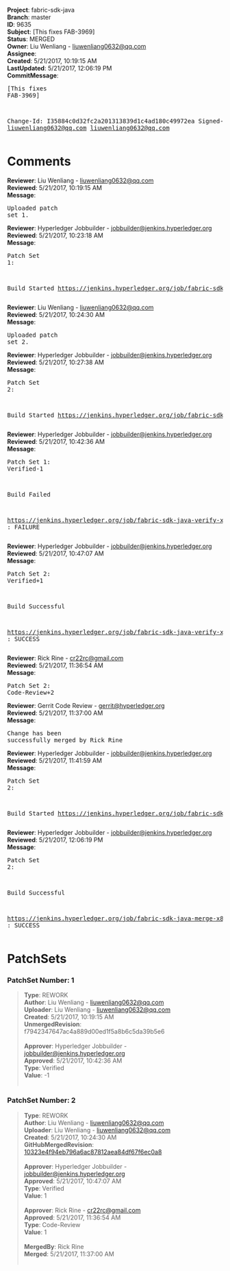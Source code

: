 <strong>Project</strong>: fabric-sdk-java<br><strong>Branch</strong>: master<br><strong>ID</strong>: 9635<br><strong>Subject</strong>: [This fixes FAB-3969]<br><strong>Status</strong>: MERGED<br><strong>Owner</strong>: Liu Wenliang - liuwenliang0632@qq.com<br><strong>Assignee</strong>:<br><strong>Created</strong>: 5/21/2017, 10:19:15 AM<br><strong>LastUpdated</strong>: 5/21/2017, 12:06:19 PM<br><strong>CommitMessage</strong>:<br><pre>[This fixes FAB-3969]

Change-Id: I35884c0d32fc2a201313839d1c4ad180c49972ea
Signed-off-by: liuwenliang0632@qq.com <liuwenliang0632@qq.com>
</pre><h1>Comments</h1><strong>Reviewer</strong>: Liu Wenliang - liuwenliang0632@qq.com<br><strong>Reviewed</strong>: 5/21/2017, 10:19:15 AM<br><strong>Message</strong>: <pre>Uploaded patch set 1.</pre><strong>Reviewer</strong>: Hyperledger Jobbuilder - jobbuilder@jenkins.hyperledger.org<br><strong>Reviewed</strong>: 5/21/2017, 10:23:18 AM<br><strong>Message</strong>: <pre>Patch Set 1:

Build Started https://jenkins.hyperledger.org/job/fabric-sdk-java-verify-x86_64/766/</pre><strong>Reviewer</strong>: Liu Wenliang - liuwenliang0632@qq.com<br><strong>Reviewed</strong>: 5/21/2017, 10:24:30 AM<br><strong>Message</strong>: <pre>Uploaded patch set 2.</pre><strong>Reviewer</strong>: Hyperledger Jobbuilder - jobbuilder@jenkins.hyperledger.org<br><strong>Reviewed</strong>: 5/21/2017, 10:27:38 AM<br><strong>Message</strong>: <pre>Patch Set 2:

Build Started https://jenkins.hyperledger.org/job/fabric-sdk-java-verify-x86_64/767/</pre><strong>Reviewer</strong>: Hyperledger Jobbuilder - jobbuilder@jenkins.hyperledger.org<br><strong>Reviewed</strong>: 5/21/2017, 10:42:36 AM<br><strong>Message</strong>: <pre>Patch Set 1: Verified-1

Build Failed 

https://jenkins.hyperledger.org/job/fabric-sdk-java-verify-x86_64/766/ : FAILURE</pre><strong>Reviewer</strong>: Hyperledger Jobbuilder - jobbuilder@jenkins.hyperledger.org<br><strong>Reviewed</strong>: 5/21/2017, 10:47:07 AM<br><strong>Message</strong>: <pre>Patch Set 2: Verified+1

Build Successful 

https://jenkins.hyperledger.org/job/fabric-sdk-java-verify-x86_64/767/ : SUCCESS</pre><strong>Reviewer</strong>: Rick Rine - cr22rc@gmail.com<br><strong>Reviewed</strong>: 5/21/2017, 11:36:54 AM<br><strong>Message</strong>: <pre>Patch Set 2: Code-Review+2</pre><strong>Reviewer</strong>: Gerrit Code Review - gerrit@hyperledger.org<br><strong>Reviewed</strong>: 5/21/2017, 11:37:00 AM<br><strong>Message</strong>: <pre>Change has been successfully merged by Rick Rine</pre><strong>Reviewer</strong>: Hyperledger Jobbuilder - jobbuilder@jenkins.hyperledger.org<br><strong>Reviewed</strong>: 5/21/2017, 11:41:59 AM<br><strong>Message</strong>: <pre>Patch Set 2:

Build Started https://jenkins.hyperledger.org/job/fabric-sdk-java-merge-x86_64/99/</pre><strong>Reviewer</strong>: Hyperledger Jobbuilder - jobbuilder@jenkins.hyperledger.org<br><strong>Reviewed</strong>: 5/21/2017, 12:06:19 PM<br><strong>Message</strong>: <pre>Patch Set 2:

Build Successful 

https://jenkins.hyperledger.org/job/fabric-sdk-java-merge-x86_64/99/ : SUCCESS</pre><h1>PatchSets</h1><h3>PatchSet Number: 1</h3><blockquote><strong>Type</strong>: REWORK<br><strong>Author</strong>: Liu Wenliang - liuwenliang0632@qq.com<br><strong>Uploader</strong>: Liu Wenliang - liuwenliang0632@qq.com<br><strong>Created</strong>: 5/21/2017, 10:19:15 AM<br><strong>UnmergedRevision</strong>: f7942347647ac4a889d00ed1f5a8b6c5da39b5e6<br><br><strong>Approver</strong>: Hyperledger Jobbuilder - jobbuilder@jenkins.hyperledger.org<br><strong>Approved</strong>: 5/21/2017, 10:42:36 AM<br><strong>Type</strong>: Verified<br><strong>Value</strong>: -1<br><br></blockquote><h3>PatchSet Number: 2</h3><blockquote><strong>Type</strong>: REWORK<br><strong>Author</strong>: Liu Wenliang - liuwenliang0632@qq.com<br><strong>Uploader</strong>: Liu Wenliang - liuwenliang0632@qq.com<br><strong>Created</strong>: 5/21/2017, 10:24:30 AM<br><strong>GitHubMergedRevision</strong>: [10323e4f94eb796a6ac87812aea84df67f6ec0a8](https://github.com/hyperledger/fabric-sdk-java/commit/10323e4f94eb796a6ac87812aea84df67f6ec0a8)<br><br><strong>Approver</strong>: Hyperledger Jobbuilder - jobbuilder@jenkins.hyperledger.org<br><strong>Approved</strong>: 5/21/2017, 10:47:07 AM<br><strong>Type</strong>: Verified<br><strong>Value</strong>: 1<br><br><strong>Approver</strong>: Rick Rine - cr22rc@gmail.com<br><strong>Approved</strong>: 5/21/2017, 11:36:54 AM<br><strong>Type</strong>: Code-Review<br><strong>Value</strong>: 1<br><br><strong>MergedBy</strong>: Rick Rine<br><strong>Merged</strong>: 5/21/2017, 11:37:00 AM<br><br></blockquote>